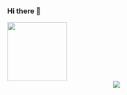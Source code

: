 ### Hi there 👋

<div align="left"> <img height="137px" src="https://github-readme-stats.vercel.app/api?username=oliverwang15&hide_title=true&hide_border=true&show_icons=true&theme=dark&count_private=true" /> </div>

<div align="center"> <img src="https://github-readme-stats.vercel.app/api/top-langs/?username=oliverwang15&hide_title=true&hide_border=true&layout=compact&langs_count=6" /> </div>
<!--
**oliverwang15/oliverwang15** is a ✨ _special_ ✨ repository because its `README.md` (this file) appears on your GitHub profile.

Here are some ideas to get you started:

- 🔭 I’m currently working on ...
- 🌱 I’m currently learning ...
- 👯 I’m looking to collaborate on ...
- 🤔 I’m looking for help with ...
- 💬 Ask me about ...
- 📫 How to reach me: ...
- 😄 Pronouns: ...
- ⚡ Fun fact: ...
-->
